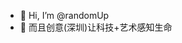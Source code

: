 - 👋 Hi, I’m @randomUp
- 🌱 而且创意(深圳)让科技+艺术感知生命
<!---
randomUp/randomUp is a ✨ special ✨ repository because its `README.md` (this file) appears on your GitHub profile.
You can click the Preview link to take a look at your changes.
--->
